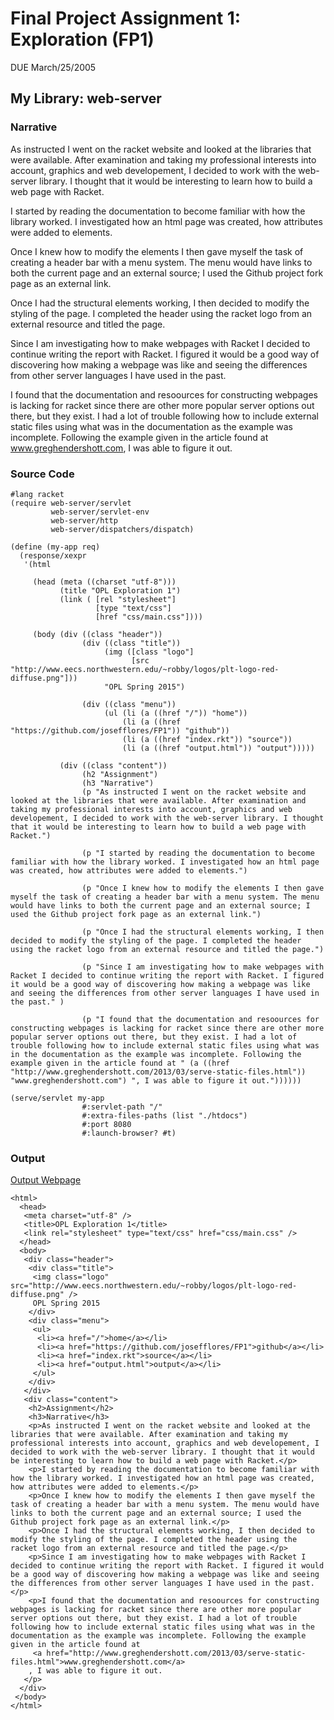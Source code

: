 # Final Project Assignment 1: Exploration (FP1) 
DUE March/25/2005

## My Library: web-server

### Narrative
As instructed I went on the racket website and looked at the libraries that were available. After examination and taking my professional interests into account, graphics and web developement, I decided to work with the web-server library. I thought that it would be interesting to learn how to build a web page with Racket.

I started by reading the documentation to become familiar with how the library worked. I investigated how an html page was created, how attributes were added to elements.

Once I knew how to modify the elements I then gave myself the task of creating a header bar with a menu system. The menu would have links to both the current page and an external source; I used the Github project fork page as an external link.

Once I had the structural elements working, I then decided to modify the styling of the page. I completed the header using the racket logo from an external resource and titled the page.

Since I am investigating how to make webpages with Racket I decided to continue writing the report with Racket. I figured it would be a good way of discovering how making a webpage was like and seeing the differences from other server languages I have used in the past.

I found that the documentation and resoources for constructing webpages is lacking for racket since there are other more popular server options out there, but they exist. I had a lot of trouble following how to include external static files using what was in the documentation as the example was incomplete. Following the example given in the article found at www.greghendershott.com, I was able to figure it out.

### Source Code
```
#lang racket
(require web-server/servlet
         web-server/servlet-env
         web-server/http
         web-server/dispatchers/dispatch)

(define (my-app req)
  (response/xexpr
   '(html

     (head (meta ((charset "utf-8")))
           (title "OPL Exploration 1")
           (link ( [rel "stylesheet"]
                   [type "text/css"]
                   [href "css/main.css"])))

     (body (div ((class "header"))
                (div ((class "title"))
                     (img ([class "logo"]
                           [src "http://www.eecs.northwestern.edu/~robby/logos/plt-logo-red-diffuse.png"]))
                     "OPL Spring 2015")

                (div ((class "menu"))
                     (ul (li (a ((href "/")) "home"))
                         (li (a ((href "https://github.com/josefflores/FP1")) "github"))
                         (li (a ((href "index.rkt")) "source"))
                         (li (a ((href "output.html")) "output")))))

           (div ((class "content"))
                (h2 "Assignment")
                (h3 "Narrative")
                (p "As instructed I went on the racket website and looked at the libraries that were available. After examination and taking my professional interests into account, graphics and web developement, I decided to work with the web-server library. I thought that it would be interesting to learn how to build a web page with Racket.")

                (p "I started by reading the documentation to become familiar with how the library worked. I investigated how an html page was created, how attributes were added to elements.")

                (p "Once I knew how to modify the elements I then gave myself the task of creating a header bar with a menu system. The menu would have links to both the current page and an external source; I used the Github project fork page as an external link.")

                (p "Once I had the structural elements working, I then decided to modify the styling of the page. I completed the header using the racket logo from an external resource and titled the page.")

                (p "Since I am investigating how to make webpages with Racket I decided to continue writing the report with Racket. I figured it would be a good way of discovering how making a webpage was like and seeing the differences from other server languages I have used in the past." )

                (p "I found that the documentation and resoources for constructing webpages is lacking for racket since there are other more popular server options out there, but they exist. I had a lot of trouble following how to include external static files using what was in the documentation as the example was incomplete. Following the example given in the article found at " (a ((href "http://www.greghendershott.com/2013/03/serve-static-files.html")) "www.greghendershott.com") ", I was able to figure it out."))))))

(serve/servlet my-app
                #:servlet-path "/"
                #:extra-files-paths (list "./htdocs")
                #:port 8080
                #:launch-browser? #t)

```
### Output 
[Output Webpage][link]
```
<html>
  <head>
   <meta charset="utf-8" />
   <title>OPL Exploration 1</title>
   <link rel="stylesheet" type="text/css" href="css/main.css" />
  </head>
  <body>
   <div class="header">
    <div class="title">
     <img class="logo" src="http://www.eecs.northwestern.edu/~robby/logos/plt-logo-red-diffuse.png" />
     OPL Spring 2015
    </div>
    <div class="menu">
     <ul>
      <li><a href="/">home</a></li>
      <li><a href="https://github.com/josefflores/FP1">github</a></li>
      <li><a href="index.rkt">source</a></li>
      <li><a href="output.html">output</a></li>
     </ul>
    </div>
   </div>
   <div class="content">
    <h2>Assignment</h2>
    <h3>Narrative</h3>
    <p>As instructed I went on the racket website and looked at the libraries that were available. After examination and taking my professional interests into account, graphics and web developement, I decided to work with the web-server library. I thought that it would be interesting to learn how to build a web page with Racket.</p>
    <p>I started by reading the documentation to become familiar with how the library worked. I investigated how an html page was created, how attributes were added to elements.</p>
    <p>Once I knew how to modify the elements I then gave myself the task of creating a header bar with a menu system. The menu would have links to both the current page and an external source; I used the Github project fork page as an external link.</p>
    <p>Once I had the structural elements working, I then decided to modify the styling of the page. I completed the header using the racket logo from an external resource and titled the page.</p>
    <p>Since I am investigating how to make webpages with Racket I decided to continue writing the report with Racket. I figured it would be a good way of discovering how making a webpage was like and seeing the differences from other server languages I have used in the past.</p>
    <p>I found that the documentation and resoources for constructing webpages is lacking for racket since there are other more popular server options out there, but they exist. I had a lot of trouble following how to include external static files using what was in the documentation as the example was incomplete. Following the example given in the article found at 
     <a href="http://www.greghendershott.com/2013/03/serve-static-files.html">www.greghendershott.com</a>
    , I was able to figure it out.
   </p>
  </div>
 </body>
</html>
```

<!-- Links -->
[link]:github
